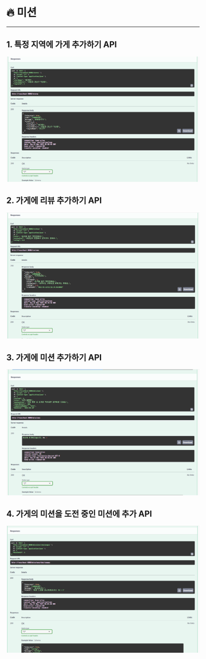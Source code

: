 # 🔥 미션

---

## 1. 특정 지역에 가게 추가하기 API

![미션1번](./미션1번인증.png)

## 2. 가게에 리뷰 추가하기 API

![미션2번](./미션2번완료.png)

## 3. 가게에 미션 추가하기 API

![미션3번](./미션3번인증.png)

## 4. 가게의 미션을 도전 중인 미션에 추가 API

![미션4번](./미션4번인증.png)